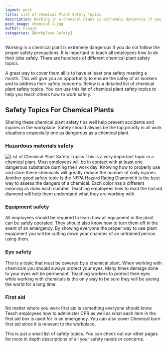 ```yaml
---
layout: post
title: List of Chemical Plant Safety Topics
description: Working in a chemical plant is extremely dangerous if you do not follow the proper safety precautions. It is important to teach all employees how to do their jobs safely. There are hundreds of different chemical plant safety topics. 
post_image: chemical-1.jpg
author: Flaaim
categories: [Workplace Safety]
---
```


Working in a chemical plant is extremely dangerous if you do not follow the proper safety precautions. It is important to teach all employees how to do their jobs safely. There are hundreds of different chemical plant safety topics. 

A great way to cover them all is to have at least one safety meeting a month. This will give you an opportunity to ensure the safey of all workers and to address their safety concerns. Below is a detailed list of chemical plant safety topics. You can use this list of chemical plant safety topics to help you teach others how to work safely.


## Safety Topics For Chemical Plants
Sharing these chemical plant safety tips well help prevent accidents and injuries in the workplace. Safety should always be the top priority in all work situations exspecially one as dangerous as a chemical plant.

### Hazardous materials safety
![List of Chemical Plant Safety Topics](http://safetyworkblog.com/assets/chemical-1.jpg)
This is a very important topic in a chemical plant. Most employees will be in contact with at least one dangerous substance durning their work day. Knowing how to properly use and store these chemicals will greatly reduce the number of daily injuries. Another good safety topic is the NFPA Hazard Rating Diamond it is the best way to assess the dangers of a chemical. Each color has a different meaning as does each number. Teaching employees how to read the hazard diamond will help them understand what they are working with.

### Equipment safety
All employees should be required to learn how all equipment in the plant can be safely operated. They should also know how to turn them off in the event of an emergency. By showing everyone the proper way to use plant equipment you will be cutting down your chances of an untrained person using them.

### Eye safety
This is a topic that must be covered by a chemical plant. When working with chemicals you should always protect your eyes. Many times damage done to your eyes will be permenant. Teaching workers to protect their eyes while working with chemicals is the only way to be sure they will be seeing the world for a long time.

### First aid
No matter where you work first aid is something everyone should know. Teach employees how to administer CPR as well as what each item in the first aid box is used for in an emergency. You can also cover Chemical burn first aid since it is relevant to the workplace.

This is just a small list of safety topics. You can check out our other pages for more in depth descriptions of all your safety needs or concerns.
